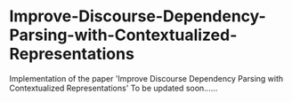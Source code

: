 # Improve-Discourse-Dependency-Parsing-with-Contextualized-Representations
Implementation of the paper 'Improve Discourse Dependency Parsing with Contextualized Representations'
To be updated soon......
